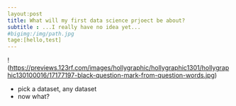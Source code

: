 ```yaml
---
layout:post
title: What will my first data science prjoect be about?
subtitle : ...I really have no idea yet...
#bigimg:/img/path.jpg
tage:[hello,test]
---
```

!(https://previews.123rf.com/images/hollygraphic/hollygraphic1301/hollygraphic130100016/17177197-black-question-mark-from-question-words.jpg)

 - pick a dataset, any dataset
 - now what?



